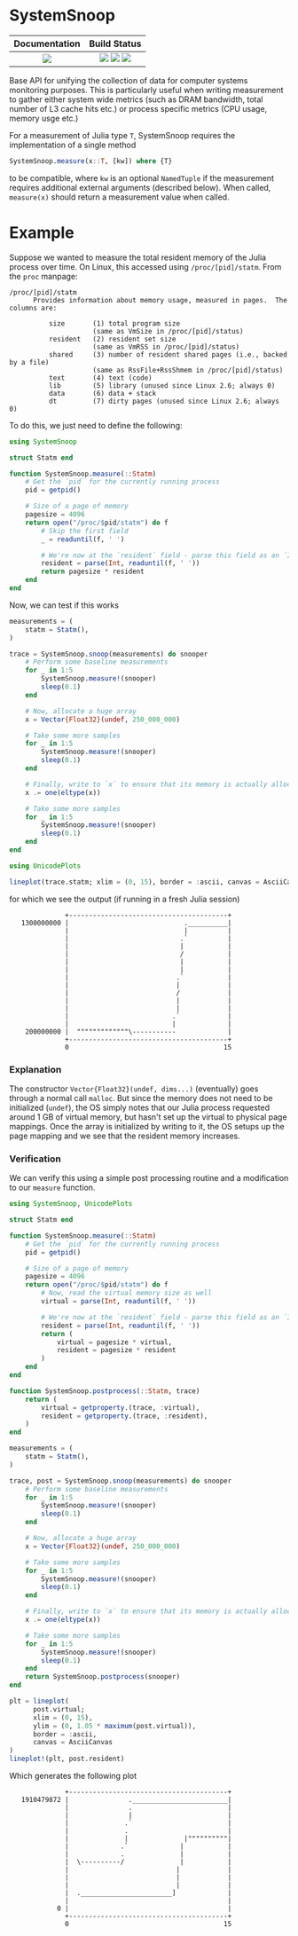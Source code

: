 # SystemSnoop

| **Documentation**                                                               | **Build Status**                                                                                |
|:-------------------------------------------------------------------------------:|:-----------------------------------------------------------------------------------------------:|
| [![][docs-latest-img]][docs-latest-url] | [![][travis-img]][travis-url] [![][lifecycle-img]][lifecycle-url] [![][codecov-img]][codecov-url] |

Base API for unifying the collection of data for computer systems monitoring purposes.
This is particularly useful when writing measurement to gather either system wide metrics (such as DRAM bandwidth, total number of L3 cache hits etc.) or process specific metrics (CPU usage, memory usge etc.)

For a measurement of Julia type `T`, SystemSnoop requires the implementation of a single method
```julia
SystemSnoop.measure(x::T, [kw]) where {T}
```
to be compatible, where `kw` is an optional `NamedTuple` if the measurement requires additional external arguments (described below).
When called, `measure(x)` should return a measurement value when called.

# Example

Suppose we wanted to measure the total resident memory of the Julia process over time.
On Linux, this accessed using `/proc/[pid]/statm`.
From the `proc` manpage:
```
/proc/[pid]/statm
      Provides information about memory usage, measured in pages.  The columns are:

          size       (1) total program size
                     (same as VmSize in /proc/[pid]/status)
          resident   (2) resident set size
                     (same as VmRSS in /proc/[pid]/status)
          shared     (3) number of resident shared pages (i.e., backed by a file)
                     (same as RssFile+RssShmem in /proc/[pid]/status)
          text       (4) text (code)
          lib        (5) library (unused since Linux 2.6; always 0)
          data       (6) data + stack
          dt         (7) dirty pages (unused since Linux 2.6; always 0)
```
To do this, we just need to define the following:
```julia
using SystemSnoop

struct Statm end

function SystemSnoop.measure(::Statm)
    # Get the `pid` for the currently running process
    pid = getpid()

    # Size of a page of memory
    pagesize = 4096
    return open("/proc/$pid/statm") do f
        # Skip the first field
        _ = readuntil(f, ' ')

        # We're now at the `resident` field - parse this field as an `Int`
        resident = parse(Int, readuntil(f, ' '))
        return pagesize * resident
    end
end
```
Now, we can test if this works
```julia
measurements = (
    statm = Statm(),
)

trace = SystemSnoop.snoop(measurements) do snooper
    # Perform some baseline measurements 
    for _ in 1:5
        SystemSnoop.measure!(snooper)
        sleep(0.1)
    end

    # Now, allocate a huge array
    x = Vector{Float32}(undef, 250_000_000)

    # Take some more samples
    for _ in 1:5
        SystemSnoop.measure!(snooper)
        sleep(0.1)
    end

    # Finally, write to `x` to ensure that its memory is actually allocated by the OS
    x .= one(eltype(x))

    # Take some more samples
    for _ in 1:5
        SystemSnoop.measure!(snooper)
        sleep(0.1)
    end
end

using UnicodePlots

lineplot(trace.statm; xlim = (0, 15), border = :ascii, canvas = AsciiCanvas)
```
for which we see the output (if running in a fresh Julia session)
```
              +----------------------------------------+
   1300000000 |                             .__________|
              |                             |          |
              |                            .`          |
              |                            |           |
              |                            /           |
              |                            |           |
              |                            |           |
              |                           .`           |
              |                           |            |
              |                           /            |
              |                           |            |
              |                           |            |
              |                          .`            |
              |                          |             |
    200000000 |  """""""""""""\-----------             |
              +----------------------------------------+
              0                                       15
```

### Explanation

The constructor `Vector{Float32}(undef, dims...)` (eventually) goes through a normal call `malloc`.
But since the memory does not need to be initialized (`undef`), the OS simply notes that our Julia process requested around 1 GB of virtual memory, but hasn't set up the virtual to physical page mappings.
Once the array is initialized by writing to it, the OS setups up the page mapping and we see that the resident memory increases.

### Verification

We can verify this using a simple post processing routine and a modification to our `measure` function.
```julia
using SystemSnoop, UnicodePlots

struct Statm end

function SystemSnoop.measure(::Statm)
    # Get the `pid` for the currently running process
    pid = getpid()

    # Size of a page of memory
    pagesize = 4096
    return open("/proc/$pid/statm") do f
        # Now, read the virtual memory size as well
        virtual = parse(Int, readuntil(f, ' '))

        # We're now at the `resident` field - parse this field as an `Int`
        resident = parse(Int, readuntil(f, ' '))
        return (
            virtual = pagesize * virtual,
            resident = pagesize * resident
        )
    end
end

function SystemSnoop.postprocess(::Statm, trace)
    return (
        virtual = getproperty.(trace, :virtual),
        resident = getproperty.(trace, :resident),
    )
end

measurements = (
    statm = Statm(),
)

trace, post = SystemSnoop.snoop(measurements) do snooper
    # Perform some baseline measurements 
    for _ in 1:5
        SystemSnoop.measure!(snooper)
        sleep(0.1)
    end

    # Now, allocate a huge array
    x = Vector{Float32}(undef, 250_000_000)

    # Take some more samples
    for _ in 1:5
        SystemSnoop.measure!(snooper)
        sleep(0.1)
    end

    # Finally, write to `x` to ensure that its memory is actually allocated by the OS
    x .= one(eltype(x))

    # Take some more samples
    for _ in 1:5
        SystemSnoop.measure!(snooper)
        sleep(0.1)
    end
    return SystemSnoop.postprocess(snooper)
end

plt = lineplot(
      post.virtual; 
      xlim = (0, 15), 
      ylim = (0, 1.05 * maximum(post.virtual)), 
      border = :ascii, 
      canvas = AsciiCanvas
)
lineplot!(plt, post.resident)
```
Which generates the following plot
```
              +----------------------------------------+
   1910479872 |               .________________________|
              |               .                        |
              |               |                        |
              |              .`                        |
              |              .                         |
              |              |              |""""""""""|
              |             .`             |           |
              |             .              |           |
              |  \----------/              |           |
              |                           |            |
              |                           |            |
              |                           |            |
              |  ._______________________]             |
              |                                        |
            0 |                                        |
              +----------------------------------------+
              0                                       15
```

[docs-latest-img]: https://img.shields.io/badge/docs-latest-blue.svg
[docs-latest-url]: https://hildebrandmw.github.io/SystemSnoop.jl/latest

[lifecycle-img]: https://img.shields.io/badge/lifecycle-maturing-blue.svg
[lifecycle-url]: https://www.tidyverse.org/lifecycle/

[travis-img]: https://travis-ci.org/hildebrandmw/SystemSnoop.jl.svg?branch=master
[travis-url]: https://travis-ci.org/hildebrandmw/SystemSnoop.jl

[codecov-img]: https://codecov.io/gh/hildebrandmw/SystemSnoop.jl/branch/master/graph/badge.svg
[codecov-url]: https://codecov.io/gh/hildebrandmw/SystemSnoop.jl
